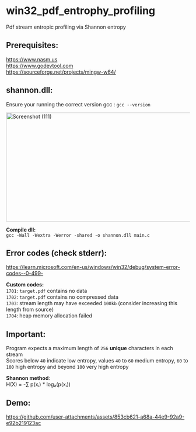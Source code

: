 # win32_pdf_entrophy_profiling
Pdf stream entropic profiling via Shannon entropy

## Prerequisites:
https://www.nasm.us <br>
https://www.godevtool.com  <br>
https://sourceforge.net/projects/mingw-w64/ <br>

## shannon.dll:
Ensure your running the correct version gcc : `gcc --version` <br>

<img width="1366" height="298" alt="Screenshot (111)" src="https://github.com/user-attachments/assets/8a7fd209-2a8d-40b4-b605-c2434d74b90d" /> <br>


__Compile dll:__ <br>
`gcc -Wall -Wextra -Werror -shared -o shannon.dll main.c` <br>

## Error codes (check stderr):
https://learn.microsoft.com/en-us/windows/win32/debug/system-error-codes--0-499-

__Custom codes:__ <br>
`1701`: `target.pdf` contains no data <br>
`1702`: `target.pdf` contains no compressed data <br>
`1703`: stream length may have exceeded `100kb` (consider increasing this length from source) <br>
`1704`: heap memory allocation failed

## Important:
Program expects a maximum length of `256` __unique__ characters in each stream <br>
Scores below `40` indicate low entropy, values `40` to `60` medium entropy, `60` to `100` high entropy and beyond `100` very high entropy <br>

__Shannon method__: <br>
H(X) = -∑ p(xᵢ) * log₂(p(xᵢ)) <br>

## Demo:

https://github.com/user-attachments/assets/853cb621-a68a-44e9-92a9-e92b219123ac




